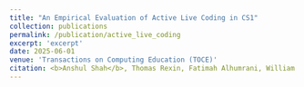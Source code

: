 ```yaml
---
title: "An Empirical Evaluation of Active Live Coding in CS1"
collection: publications
permalink: /publication/active_live_coding
excerpt: 'excerpt'
date: 2025-06-01
venue: 'Transactions on Computing Education (TOCE)'
citation: <b>Anshul Shah</b>, Thomas Rexin, Fatimah Alhumrani, William G. Griswold, Leo Porter, and Gerald Soosai Raj. 2025. An Empirical Evaluation of Active Live Coding in CS1. ACM Trans. Comput. Educ. Just Accepted (June 2025). <a href="https://doi.org/10.1145/3743686"> https://doi.org/10.1145/3743686</a>
---
```

